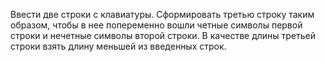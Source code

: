 Ввести две строки с клавиатуры. Сформировать третью строку таким образом, чтобы в нее попеременно вошли четные символы первой строки и нечетные символы второй строки. В качестве длины третьей строки взять длину меньшей из введенных строк.